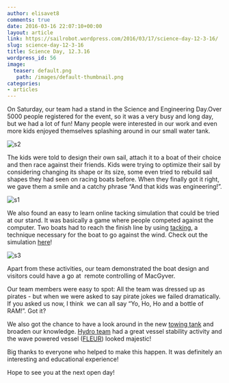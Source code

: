 ```yaml
---
author: elisavet8
comments: true
date: 2016-03-16 22:07:10+00:00
layout: article
link: https://sailrobot.wordpress.com/2016/03/17/science-day-12-3-16/
slug: science-day-12-3-16
title: Science Day, 12.3.16
wordpress_id: 56
image:
  teaser: default.png
   path: /images/default-thumbnail.png
categories:
- articles
---
```


On Saturday, our team had a stand in the Science and Engineering Day.Over 5000 people registered for the event, so it was a very busy and long day, but we had a lot of fun! Many people were interested in our work and even more kids enjoyed themselves splashing around in our small water tank.

![s2](https://sailrobot.files.wordpress.com/2016/03/s2.jpg)

The kids were told to design their own sail, attach it to a boat of their choice and then race against their friends. Kids were trying to optimize their sail by considering changing its shape or its size, some even tried to rebuild sail shapes they had seen on racing boats before. When they finally got it right, we gave them a smile and a catchy phrase “And that kids was engineering!”.

![s1](https://sailrobot.files.wordpress.com/2016/03/s1.jpg)

We also found an easy to learn online tacking simulation that could be tried at our stand. It was basically a game where people competed against the computer. Two boats had to reach the finish line by using [tacking](https://en.wikipedia.org/wiki/Tacking_(sailing)), a technique necessary for the boat to go against the wind. Check out the simulation [here](http://www.sailracer.net/windgame/)!

![s3](https://sailrobot.files.wordpress.com/2016/03/s3.jpg)

Apart from these activities, our team demonstrated the boat design and visitors could have a go at  remote controlling of MacGyver.

Our team members were easy to spot: All the team was dressed up as pirates - but when we were asked to say pirate jokes we failed dramatically. If you asked us now, I think  we can all say “Yo, Ho, Ho and a bottle of RAM!”. Got it?

We also got the chance to have a look around in the new [towing tank](http://blog.soton.ac.uk/fsiblog/?s=towing+tank) and broaden our knowledge. [Hydro team](https://www.facebook.com/SouthamptonHydroTeam/?fref=ts) had a great vessel stability activity and the wave powered vessel ([FLEUR](http://blog.soton.ac.uk/fsiblog/2015/12/07/making-waves-in-the-southampton-boldrewood-innovation-campus-towing-tank/)) looked majestic!

Big thanks to everyone who helped to make this happen. It was definitely an interesting and educational experience!

Hope to see you at the next open day!
